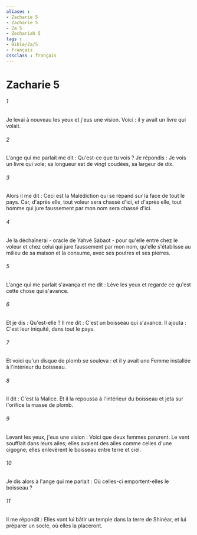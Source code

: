 ```yaml
---
aliases : 
- Zacharie 5
- Zacharie 5
- Za 5
- Zechariah 5
tags : 
- Bible/Za/5
- français
cssclass : français
---
```


# Zacharie 5

###### 1
Je levai à nouveau les yeux et j'eus une vision. Voici : il y avait un livre qui volait. 
###### 2
L'ange qui me parlait me dit : Qu'est-ce que tu vois ? Je répondis : Je vois un livre qui vole; sa longueur est de vingt coudées, sa largeur de dix. 
###### 3
Alors il me dit : Ceci est la Malédiction qui se répand sur la face de tout le pays. Car, d'après elle, tout voleur sera chassé d'ici, et d'après elle, tout homme qui jure faussement par mon nom sera chassé d'ici. 
###### 4
Je la déchaînerai - oracle de Yahvé Sabaot - pour qu'elle entre chez le voleur et chez celui qui jure faussement par mon nom, qu'elle s'établisse au milieu de sa maison et la consume, avec ses poutres et ses pierres. 
###### 5
L'ange qui me parlait s'avança et me dit : Lève les yeux et regarde ce qu'est cette chose qui s'avance. 
###### 6
Et je dis : Qu'est-elle ? Il me dit : C'est un boisseau qui s'avance. Il ajouta : C'est leur iniquité, dans tout le pays. 
###### 7
Et voici qu'un disque de plomb se souleva : et il y avait une Femme installée à l'intérieur du boisseau. 
###### 8
Il dit : C'est la Malice. Et il la repoussa à l'intérieur du boisseau et jeta sur l'orifice la masse de plomb. 
###### 9
Levant les yeux, j'eus une vision : Voici que deux femmes parurent. Le vent soufflait dans leurs ailes; elles avaient des ailes comme celles d'une cigogne; elles enlevèrent le boisseau entre terre et ciel. 
###### 10
Je dis alors à l'ange qui me parlait : Où celles-ci emportent-elles le boisseau ? 
###### 11
Il me répondit : Elles vont lui bâtir un temple dans la terre de Shinéar, et lui préparer un socle, où elles la placeront. 
